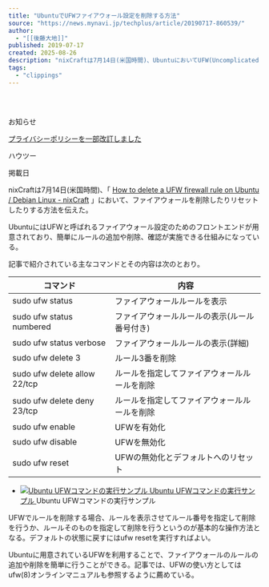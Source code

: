 ```yaml
---
title: "UbuntuでUFWファイアウォール設定を削除する方法"
source: "https://news.mynavi.jp/techplus/article/20190717-860539/"
author:
  - "[[後藤大地]]"
published: 2019-07-17
created: 2025-08-26
description: "nixCraftは7月14日(米国時間)、UbuntuにおいてUFW(Uncomplicated FireWall)でファイアウォールを削除したりリセットしたりする方法を伝えた。UFWはファイアウォール設定のためのフロントエンドで、簡単にルールの追加や削除、確認が実施できる仕組みになっている。"
tags:
  - "clippings"
---
```

<svg class="ht" version="1.1" viewBox="0 0 334.094 20.688" x="0px" xml:space="preserve" xmlns="http://www.w3.org/2000/svg" xmlns:xlink="http://www.w3.org/1999/xlink" y="0px"><symbol id="logo-news" viewBox="0 0 229.25 28"><title>マイナビニュース</title> <g data-name="グループ 3"><g data-name="グループ 2"><path d="M146.913 7.072c-.229-.681-.581-1.769-.713-2.175l-.04-.121a.788.788 0 00-.795-.557h-2.444a.476.476 0 00-.437.189.489.489 0 00-.059.451c.059.188.555 1.668.826 2.42a.847.847 0 00.9.549h2.181c.347 0 .483-.106.554-.2a.575.575 0 00.03-.55" data-name="パス 1"></path><path d="M141.349 4.758a.777.777 0 00-.787-.532h-2.445a.477.477 0 00-.435.183.5.5 0 00-.061.457c.063.2.557 1.676.825 2.419a.842.842 0 00.9.548h2.2a.628.628 0 00.545-.2.564.564 0 00.039-.552c-.27-.8-.729-2.176-.775-2.321" data-name="パス 2"></path><path d="M47.702 24.117a2.961 2.961 0 11-2.967-2.953 2.961 2.961 0 012.967 2.953" data-name="パス 3" fill="#009de8"></path><path d="M49.471 3.099a2.19 2.19 0 00-1.292-2.96 2.539 2.539 0 00-3.057 1.354c-1.02 1.813-6.305 11.814-7.191 13.472s-2 4.029-2.93 3.668c-.852-.332-1.857-3.966-2.286-5-.759-1.844-2.3-4.035-4.884-3.478-1.971.424-3.091 1.972-4.875 5.389a32.58 32.58 0 01-2.484 4.329c-1.83 2.5-2.863-1.6-3.467-3.723-.812-2.845-2.293-6.87-5.523-6.865-1.805 0-3.729 1.058-6.123 4.93-1.4 2.258-4.666 8.581-5.148 9.707a2.214 2.214 0 001.129 3.012 2.447 2.447 0 003.084-1.117c2.3-3.563 2.927-4.955 4.1-6.594 1.258-1.741 2.967-3.3 4.275.884.823 2.636 2.262 6.96 6.136 6.986 2.331.016 4.745-1.995 5.874-3.912 1.276-2.167 1.6-3.325 2.57-4.371.5-.533 1.236-.726 1.935.823.675 1.5 2.071 6.228 4.557 7.259 3.51 1.456 6.813-5.635 7.953-7.9.92-1.822 7.239-14.935 7.644-15.893" data-name="パス 4" fill="#009de8"></path><path d="M78.007 5.114a1.052 1.052 0 00-.77-.263h.016l-21.345.028a.731.731 0 00-.557.251.783.783 0 00-.184.51v2.7a.739.739 0 00.741.721h.121l15.557-.021h.632c.453 0 .579.082.685.221.235.309-.009.8-.041.916a13.066 13.066 0 01-6.513 8.3l-.182.1-.122-.167c-.794-1.088-1.391-1.839-2.081-2.71l-.1-.129a1.33 1.33 0 00-.959-.583l-3.6.005a.5.5 0 00-.5.313.61.61 0 00.055.562 81.109 81.109 0 017.1 10.742.891.891 0 00.806.479h3.907a.479.479 0 00.437-.283.536.536 0 000-.527 31.683 31.683 0 00-2.207-3.651l-.131-.194.192-.134c4.567-3.206 8.838-7.292 9.242-16.535a.857.857 0 00-.2-.649" data-name="パス 5"></path><path d="M99.953 4.805a.726.726 0 00-.578-.249c-.41.005-2.355.015-3.541.019a1.014 1.014 0 00-.846.559c-2.026 4.633-7.9 8.13-15.982 9.478-.522.1-.773.41-.783.76l.005 2.79a.689.689 0 00.235.536.829.829 0 00.653.2 31.367 31.367 0 009.29-2.34l.338-.155.013 9.9a.742.742 0 00.767.741h3.049a.733.733 0 00.7-.69l-.018-12.079.1-.071a17.636 17.636 0 006.718-8.809.7.7 0 00-.129-.589" data-name="パス 6"></path><path d="M116.285 14.458l.012-.224 6.821-.019a.744.744 0 00.524-.223.788.788 0 00.212-.5v-2.685a.732.732 0 00-.744-.748h-6.775V5.273a.742.742 0 00-.775-.744h-3.012a.72.72 0 00-.538.233.744.744 0 00-.2.5l.006 4.8-10.233.011a.752.752 0 00-.562.227.766.766 0 00-.208.539v2.7a.734.734 0 00.759.716h.1l10.108-.019-.016.253c-.359 5.846-3.166 7.514-8.442 8.593-.46.11-.721.334-.721.735v2.778a.623.623 0 00.234.5.787.787 0 00.556.177c8.837-1.221 12.44-4.917 12.892-12.819" data-name="パス 7"></path><path d="M146.557 10.235a.73.73 0 00-.482-.2h-.126l-14.8.021-.009-4.788a.749.749 0 00-.211-.537.779.779 0 00-.572-.226H127.505a.738.738 0 00-.734.744l.023 16.046c0 3.994 1.578 5.673 5.968 5.673h.351l13.343-.024a.741.741 0 00.688-.72l-.005-2.729a.741.741 0 00-.736-.746l-12.187.012h-.017a3.965 3.965 0 01-2.4-.458c-.594-.5-.651-1.21-.64-2.327l-.008-5.768 14.884-.022a.738.738 0 00.747-.75V10.76a.707.707 0 00-.226-.531" data-name="パス 8"></path></g><g data-name="グループ 4" fill="#004d9e"><path d="M170.432 23.93a1.219 1.219 0 011.372 1.35 1.2 1.2 0 01-1.372 1.371h-15.617a1.361 1.361 0 110-2.721zm-1.539-12.025a1.36 1.36 0 110 2.721h-12.6a1.229 1.229 0 01-1.393-1.35 1.214 1.214 0 011.393-1.371z" data-name="パス 9"></path><path d="M188.802 24.801a1.128 1.128 0 011.268 1.246 1.109 1.109 0 01-1.268 1.246H176.12a1.246 1.246 0 110-2.492h7.486c.333-2.1.707-6.293.707-6.957 0-.478-.187-.582-.645-.582h-5.948a1.257 1.257 0 110-2.513h7.361a1.8 1.8 0 012 2.036c0 .436-.167 3.095-.832 8.016z" data-name="パス 10"></path><path d="M193.161 20.689c-.457 0-1.538 0-1.538-1.412 0-1.35.935-1.433 1.538-1.433h15.471a1.3 1.3 0 011.539 1.412c0 1.392-.977 1.433-1.539 1.433z" data-name="パス 11"></path><path d="M213.509 13.608a1.32 1.32 0 110-2.638h10.334c.956 0 2.267.166 2.267 1.786 0 1.454-1.58 4.777-3.39 7.248a57.412 57.412 0 015.2 4.362c1.144 1.059 1.331 1.412 1.331 1.952a1.62 1.62 0 01-1.6 1.557c-.665 0-.935-.312-1.663-1.142a47.588 47.588 0 00-4.886-4.715c-2.932 3.3-7.07 5.982-8.3 5.982a1.491 1.491 0 01-1.331-1.537c0-.644.208-.748 1.684-1.516 6.446-3.364 9.627-10.114 9.627-11.007 0-.311-.228-.332-.582-.332z" data-name="パス 12"></path></g></g></symbol><symbol id="logo-mynavi" viewBox="0 0 107.739 20"><title>マイナビ</title><g data-name="グループ 2"><path d="M107.569 5.184c-.168-.5-.426-1.3-.522-1.594l-.029-.089a.577.577 0 00-.582-.409h-1.79a.348.348 0 00-.32.138.359.359 0 00-.043.33c.043.138.407 1.223.6 1.774a.62.62 0 00.657.4h1.6c.254 0 .354-.077.405-.15a.422.422 0 00.022-.4" data-name="パス 1"></path><path d="M103.495 3.488a.569.569 0 00-.576-.39h-1.79a.349.349 0 00-.318.134.365.365 0 00-.045.335c.046.145.408 1.229.6 1.773a.617.617 0 00.657.4h1.608a.459.459 0 00.4-.148.413.413 0 00.028-.4c-.2-.589-.533-1.6-.568-1.7" data-name="パス 2"></path><path d="M34.927 17.677a2.168 2.168 0 11-2.172-2.165 2.169 2.169 0 012.172 2.165" data-name="パス 3" fill="#009de8"></path><path d="M36.223 2.272a1.606 1.606 0 00-.946-2.17 1.859 1.859 0 00-2.238.993c-.747 1.329-4.617 8.661-5.265 9.876s-1.466 2.953-2.146 2.689c-.624-.243-1.36-2.908-1.674-3.669-.556-1.352-1.687-2.958-3.576-2.55-1.443.311-2.263 1.446-3.569 3.951a23.889 23.889 0 01-1.819 3.173c-1.34 1.829-2.1-1.176-2.538-2.73-.595-2.086-1.679-5.036-4.044-5.033-1.322 0-2.73.776-4.483 3.614C2.902 12.071.509 16.707.156 17.532a1.624 1.624 0 00.827 2.208 1.791 1.791 0 002.258-.819c1.681-2.612 2.143-3.632 3-4.834.921-1.276 2.173-2.422 3.13.648.6 1.932 1.656 5.1 4.493 5.121 1.707.012 3.474-1.462 4.3-2.868a19.9 19.9 0 011.882-3.2c.364-.391.9-.532 1.417.6.494 1.1 1.516 4.565 3.337 5.321 2.57 1.067 4.988-4.131 5.823-5.789.674-1.336 5.3-10.949 5.6-11.651" data-name="パス 4" fill="#009de8"></path><path d="M57.116 3.749a.769.769 0 00-.564-.193h.012l-15.628.02a.535.535 0 00-.408.184.574.574 0 00-.134.374v1.979a.542.542 0 00.542.528h.088l11.391-.015h.463c.331 0 .424.06.5.162.172.226-.006.585-.03.671a9.577 9.577 0 01-4.769 6.086l-.134.071-.089-.122c-.581-.8-1.018-1.348-1.524-1.986l-.072-.095a.974.974 0 00-.7-.427h-2.638a.367.367 0 00-.365.229.447.447 0 00.041.412 59.474 59.474 0 015.2 7.875.652.652 0 00.59.351h2.861a.351.351 0 00.32-.207.394.394 0 000-.387 23.234 23.234 0 00-1.616-2.676l-.1-.142.141-.1c3.344-2.351 6.471-5.346 6.767-12.122a.629.629 0 00-.145-.476" data-name="パス 5"></path><path d="M73.184 3.519a.531.531 0 00-.423-.183c-.3 0-1.725.011-2.593.014a.743.743 0 00-.619.41c-1.483 3.4-5.787 5.96-11.7 6.948-.382.075-.566.3-.573.557v2.046a.506.506 0 00.172.393.607.607 0 00.478.147 22.945 22.945 0 006.8-1.716l.247-.114.009 7.26a.543.543 0 00.561.544h2.233a.537.537 0 00.515-.506l-.013-8.855.076-.052a12.927 12.927 0 004.919-6.458.511.511 0 00-.094-.432" data-name="パス 6"></path><path d="M85.143 10.599l.009-.164 4.994-.014a.545.545 0 00.383-.164.578.578 0 00.155-.367V7.921a.536.536 0 00-.545-.548h-4.955V3.864a.543.543 0 00-.568-.546h-2.215a.527.527 0 00-.394.171.546.546 0 00-.145.369v3.517l-7.493.008a.55.55 0 00-.411.167.562.562 0 00-.153.395v1.978a.538.538 0 00.556.525h.072l7.4-.014-.012.186c-.263 4.285-2.318 5.508-6.181 6.3-.337.08-.528.245-.528.539v2.036a.457.457 0 00.172.367.575.575 0 00.407.13c6.47-.9 9.109-3.6 9.439-9.4" data-name="パス 7"></path><path d="M107.307 7.503a.534.534 0 00-.353-.146h-.092l-10.837.016-.006-3.51a.549.549 0 00-.154-.394.57.57 0 00-.419-.165h-2.088a.54.54 0 00-.537.545l.017 11.763c0 2.928 1.155 4.159 4.369 4.159h.257l9.77-.018a.543.543 0 00.5-.528v-2a.543.543 0 00-.539-.547l-8.924.009h-.012a2.9 2.9 0 01-1.754-.336c-.435-.363-.477-.887-.469-1.706l-.004-4.222 10.9-.016a.54.54 0 00.547-.55V7.896a.519.519 0 00-.165-.389" data-name="パス 8"></path></g></symbol><symbol id="user" viewBox="0 0 20 20"><path d="M18.9 12.199a16.16 16.16 0 00-4.888-2.018l-.054-.013.041-.039a5.892 5.892 0 001.849-4.27A5.86 5.86 0 0010 0a5.86 5.86 0 00-5.847 5.859 5.893 5.893 0 001.85 4.271l.04.038-.054.013a16.183 16.183 0 00-4.89 2.019 2.4 2.4 0 00-1.1 2.022v4.774a1 1 0 001 1h17.995a1 1 0 001-1v-4.774a2.4 2.4 0 00-1.094-2.023zM10 2.008a3.852 3.852 0 013.843 3.851A3.852 3.852 0 0110 9.711a3.852 3.852 0 01-3.842-3.852A3.851 3.851 0 0110 2.008zm8 15.984H2.009v-3.77a.383.383 0 01.157-.32 14.746 14.746 0 017.839-2.183 14.739 14.739 0 017.837 2.183.384.384 0 01.158.32z" data-name="パス 396" fill="#1a1311"></path></symbol><symbol id="large-arrow" viewBox="0 0 15.071 13.071"><g data-name="グループ 3160" fill="#999"><g data-name="グループ 3159"><path d="M8 .707L8.707 0l6.364 6.364-.707.707z" data-name="長方形 648"></path><path d="M14.364 6l.707.707-6.364 6.364L8 12.364z" data-name="長方形 994"></path></g><path d="M0 7V6h14v1z" data-name="長方形 649"></path></g></symbol><symbol id="facebook" viewBox="0 0 7.33 14"><path d="M5.846 2.333H7.33V0H5.106a3.015 3.015 0 00-2.29 1.124A3.182 3.182 0 002.2 3.373v1.75H0V7.6h2.2V14h2.536V7.6h2.179l.3-2.477H4.729v-1.75a1.017 1.017 0 011.117-1.04z" data-name="パス 123" fill="#fff"></path></symbol><symbol id="twitter" class="sns_iconSvg" viewBox="0 0 24 24"><path d="M18.244 2.25h3.308l-7.227 8.26 8.502 11.24H16.17l-5.214-6.817L4.99 21.75H1.68l7.73-8.835L1.254 2.25H8.08l4.713 6.231zm-1.161 17.52h1.833L7.084 4.126H5.117z" data-name="パス 105" fill="#fff"></path></symbol><symbol id="twitter-blue" viewBox="0 0 18 14"><path d="M5.661 14A10.2 10.2 0 0016.169 3.943c0-.153 0-.305-.011-.456A7.323 7.323 0 0018 1.657a7.661 7.661 0 01-2.12.556A3.588 3.588 0 0017.504.258a7.642 7.642 0 01-2.345.859A3.766 3.766 0 0012.459 0a3.616 3.616 0 00-3.692 3.533 3.462 3.462 0 00.095.807A10.657 10.657 0 011.249.647a3.412 3.412 0 00-.5 1.775 3.494 3.494 0 001.644 2.942A3.789 3.789 0 01.72 4.921v.045a3.578 3.578 0 002.962 3.465 3.864 3.864 0 01-.972.125 3.812 3.812 0 01-.695-.065 3.681 3.681 0 003.449 2.456A7.619 7.619 0 01.877 12.46a7.82 7.82 0 01-.88-.049A10.789 10.789 0 005.658 14" data-name="パス 105" fill="#00a1fd"></path></symbol><symbol id="youtube" viewBox="0 0 19.995 14"><path d="M19.583 2.191A2.505 2.505 0 0017.821.429C16.256 0 10 0 10 0S3.741 0 2.177.412A2.556 2.556 0 00.415 2.191a28.294 28.294 0 000 9.619 2.506 2.506 0 001.762 1.762C3.758 14 10 14 10 14s6.259 0 7.823-.412a2.505 2.505 0 001.762-1.762A26.4 26.4 0 0020 7.016a25.054 25.054 0 00-.417-4.825zM8 9.998v-6l5.2 3z" data-name="パス 416" fill="#fff"></path></symbol><symbol id="youtube-red" viewBox="0 0 19 14"><path d="M18.609 2.191A2.446 2.446 0 0016.935.429C15.448.001 9.501.001 9.501.001s-5.947 0-7.434.412A2.5 2.5 0 00.392 2.192a29.754 29.754 0 000 9.619 2.447 2.447 0 001.675 1.762c1.5.428 7.434.428 7.434.428s5.947 0 7.434-.412a2.446 2.446 0 001.675-1.762A27.751 27.751 0 0019 7.016a26.338 26.338 0 00-.391-4.825zm-11 7.807v-6l4.946 3z" data-name="パス 416" fill="#e60000"></path></symbol><symbol id="lens" viewBox="0 0 14 14"><path d="M13.997 13.228a.711.711 0 00-.219-.536l-3.255-3.254.175-.253a5.731 5.731 0 001.032-3.323 5.8 5.8 0 00-.461-2.278 5.92 5.92 0 00-1.25-1.875A5.906 5.906 0 008.143.459a5.874 5.874 0 00-4.557 0 5.883 5.883 0 00-1.876 1.25A5.906 5.906 0 00.459 3.584a5.8 5.8 0 00-.462 2.278 5.8 5.8 0 00.462 2.277 5.882 5.882 0 001.251 1.875 5.893 5.893 0 001.876 1.25 5.794 5.794 0 002.279.462 5.732 5.732 0 003.324-1.033l.252-.175 3.255 3.245a.728.728 0 001.073 0 .72.72 0 00.228-.535zm-5.07-4.3A4.2 4.2 0 015.863 10.2 4.194 4.194 0 012.8 8.928a4.191 4.191 0 01-1.272-3.062A4.189 4.189 0 012.8 2.804a4.192 4.192 0 013.063-1.272 4.2 4.2 0 013.064 1.272A4.19 4.19 0 0110.2 5.867a4.193 4.193 0 01-1.27 3.054z" data-name="パス 407" fill="#fff"></path></symbol><symbol id="side_column_arrow" viewBox="0 0 16.486 14.485"><g data-name="グループ 3310" fill="#999"><g data-name="グループ 3309"><path d="M8 1.414L9.414 0l7.071 7.07-1.414 1.415z" data-name="長方形 648"></path><path d="M15.072 6l1.414 1.414-7.07 7.071L8 13.071z" data-name="長方形 1024"></path></g><path d="M0 6h15v2H0z" data-name="長方形 1025"></path></g></symbol><symbol id="slider_more_arrow" viewBox="0 0 50 50"><g data-name="グループ 4124"><g data-name="グループ 3310" fill="#999"><g data-name="グループ 3309"><path d="M24 19.414L25.414 18l7.071 7.07-1.414 1.415z" data-name="長方形 648"></path><path d="M31.072 24l1.414 1.414-7.07 7.071L24 31.071z" data-name="長方形 1024"></path></g><path d="M16 24h15v2H16z" data-name="長方形 1025"></path></g><g data-name="楕円形 1" fill="none" stroke="#999" stroke-width="2"><circle cx="25" cy="25" r="25" stroke="none"></circle><circle cx="25" cy="25" r="24"></circle></g></g></symbol><symbol id="mail" viewBox="0 0 14.656 11.504"><path d="M14.619 1.638a2.027 2.027 0 00-.42-.889 1.748 1.748 0 00-.138-.153 2.029 2.029 0 00-1.437-.6H2.033a2.031 2.031 0 00-1.437.6 1.786 1.786 0 00-.138.153 2 2 0 00-.418.889 1.966 1.966 0 00-.04.4v7.438a2.021 2.021 0 00.168.807 1.993 1.993 0 00.427.63c.046.045.091.087.14.129a2.031 2.031 0 001.3.467h10.59a2.018 2.018 0 001.3-.469 1.758 1.758 0 00.14-.127 2.035 2.035 0 00.429-.63 2.012 2.012 0 00.166-.805v-7.44a2.089 2.089 0 00-.041-.4zM1.331 1.331a.982.982 0 01.7-.291h10.59a.977.977 0 01.791.4L7.863 6.273a.815.815 0 01-1.07 0L1.244 1.438a.75.75 0 01.087-.107zm-.291 8.14V2.51l4.017 3.5-4.015 3.5a.3.3 0 01-.002-.039zm11.583.993H2.033a.979.979 0 01-.492-.13l4.236-3.696.4.344a1.76 1.76 0 002.313 0l.4-.344 4.225 3.7a.981.981 0 01-.492.126zm.993-.993a.31.31 0 010 .043L9.6 6.016l4.017-3.5z" data-name="パス 709"></path></symbol><symbol id="index" viewBox="0 0 13 11.61"><g data-name="グループ 4468"><path d="M9.348 1.61h-8.7a.741.741 0 01-.653-.8.741.741 0 01.653-.8h8.7a.74.74 0 01.652.8.741.741 0 01-.652.8z" data-name="パス 700"></path><path d="M12.348 1.61h-.7a.741.741 0 01-.653-.8.741.741 0 01.653-.8h.7a.74.74 0 01.652.8.741.741 0 01-.652.8z" data-name="パス 703"></path><path d="M12.348 6.61h-.7a.741.741 0 01-.653-.8.741.741 0 01.653-.8h.7a.74.74 0 01.652.8.741.741 0 01-.652.8z" data-name="パス 704"></path><path d="M12.348 11.61h-.7a.741.741 0 01-.653-.8.741.741 0 01.653-.8h.7a.74.74 0 01.652.8.741.741 0 01-.652.8z" data-name="パス 705"></path><path d="M9.348 6.61h-8.7a.741.741 0 01-.653-.8.741.741 0 01.653-.8h8.7a.741.741 0 01.652.8.741.741 0 01-.652.8z" data-name="パス 701"></path><path d="M9.348 11.61h-8.7a.741.741 0 01-.653-.8.741.741 0 01.653-.8h8.7a.741.741 0 01.652.8.741.741 0 01-.652.8z" data-name="パス 706"></path></g></symbol><symbol id="file" viewBox="0 0 11.207 14.36"><g data-name="グループ 4465"><path d="M9.769 1.4389999999999998v11.484H1.438V3.751a1.007 1.007 0 01.074-.244l1.816-2.03a.4.4 0 01.075-.038h6.365m.815-1.438H3.341a1.642 1.642 0 00-1.063.493L.439 2.548a2.066 2.066 0 00-.44 1.188v9.929a.665.665 0 00.623.7h9.961a.665.665 0 00.623-.7V.697a.665.665 0 00-.623-.7z" data-name="パス 692"></path><path d="M7.805 5.56h-4.4a.719.719 0 01-.719-.719.719.719 0 01.719-.719h4.4a.719.719 0 01.719.719.719.719 0 01-.719.719z" data-name="パス 693"></path><path d="M7.805 8.436h-4.4a.719.719 0 01-.719-.719.719.719 0 01.719-.719h4.4a.719.719 0 01.719.719.719.719 0 01-.719.719z" data-name="パス 694"></path><path d="M7.805 11.268h-4.4a.719.719 0 01-.719-.719.719.719 0 01.719-.719h4.4a.719.719 0 01.719.719.719.719 0 01-.719.719z" data-name="パス 695"></path></g></symbol><symbol id="tag" viewBox="0 0 13.215 13.215"><g data-name="グループ 4467" transform="translate(-1307.094 -580.557)"><path d="M1314.706 581.878l4.281 4.28-6.062 6.062-4.51.231.229-4.51 6.062-6.063m0-1.321a1.315 1.315 0 00-.934.387l-6.064 6.063a1.316 1.316 0 00-.385.866l-.23 4.511a1.32 1.32 0 00.385 1 1.322 1.322 0 00.933.386h.068l4.51-.229a1.32 1.32 0 00.867-.385l6.063-6.063a1.32 1.32 0 000-1.867l-4.281-4.281a1.315 1.315 0 00-.933-.387z" data-name="パス 696"></path><circle cx="1.355" cy="1.355" data-name="楕円形 24" r="1.355" transform="translate(1309.907 588.247)"></circle></g></symbol><symbol id="window" viewBox="0 0 12.9 14.333"><path d="M2.867 11.466v2.15a.717.717 0 00.717.717h8.6a.717.717 0 00.717-.717V3.583a.717.717 0 00-.717-.717h-2.15V.717A.719.719 0 009.311 0H.722A.717.717 0 000 .717V10.75a.719.719 0 00.722.717zm-1.432-1.433v-8.6H8.6v8.6zM4.3 11.466h5.733V4.3h1.433v8.6H4.3z" data-name="パス 2161"></path></symbol><symbol id="triangle" viewBox="0 0 8.705 12.002"><path d="M1.315 1.214l6.176 4.737-6.276 4.837.057-4.786.044-4.787m0-1.214a1.21 1.21 0 00-.532.123 1.214 1.214 0 00-.682 1.08L.058 5.99l-.057 4.783a1.214 1.214 0 00.672 1.1 1.2 1.2 0 00.542.128 1.215 1.215 0 00.741-.253l6.276-4.837a1.215 1.215 0 00.474-.964 1.214 1.214 0 00-.475-.962L2.055.249a1.212 1.212 0 00-.739-.251z" data-name="パス 698"></path></symbol><symbol id="book" viewBox="0 0 13.301 13.374"><g data-name="グループ 4466"><path d="M12.566.863A7.275 7.275 0 009.637 0 6.413 6.413 0 006.65.772 6.414 6.414 0 003.663 0 7.276 7.276 0 00.734.863 1.527 1.527 0 000 2.155v10.367a.944.944 0 00.276.689.574.574 0 00.391.162.538.538 0 00.207-.042 6.636 6.636 0 012.791-.805 6.138 6.138 0 012.31.481 7.136 7.136 0 01.676.316 7.143 7.143 0 01.677-.316 6.131 6.131 0 012.31-.481 6.636 6.636 0 012.791.805.537.537 0 00.207.042.575.575 0 00.391-.162.947.947 0 00.275-.689V2.155a1.527 1.527 0 00-.736-1.292zm-6.6 10.681a7.375 7.375 0 00-2.3-.38 6.844 6.844 0 00-2.3.455V2.156a.147.147 0 010-.037.43.43 0 01.1-.1 5.737 5.737 0 012.2-.654 5.065 5.065 0 012.3.588zm5.973.074a6.844 6.844 0 00-2.3-.455 7.367 7.367 0 00-2.3.38V1.951a5.061 5.061 0 012.3-.588 5.711 5.711 0 012.2.655.393.393 0 01.1.1.144.144 0 010 .038z" data-name="パス 697"></path></g></symbol><symbol id="hatena" viewBox="0 0 14.4 12"><g fill="#fff"><path d="M8.687 6.428a2.848 2.848 0 00-2-.9 3.258 3.258 0 001.658-.913 2.387 2.387 0 00.519-1.622 2.9 2.9 0 00-.346-1.429A2.578 2.578 0 007.505.581 4.308 4.308 0 006.122.129 20.913 20.913 0 003.287 0h-3.29v12h3.39a21.973 21.973 0 002.945-.139 4.781 4.781 0 001.511-.471A2.768 2.768 0 009 10.259a3.431 3.431 0 00.4-1.694 3.08 3.08 0 00-.713-2.137zm-5.645-3.77h.7a3.324 3.324 0 011.638.274 1.053 1.053 0 01.419.95.984.984 0 01-.449.918 3.6 3.6 0 01-1.658.265h-.65zm2.786 6.881a3.346 3.346 0 01-1.643.292H3.042V7.209h1.192a3.13 3.13 0 011.634.3 1.18 1.18 0 01.442 1.057 1.047 1.047 0 01-.486.976z" data-name="パス 613"></path><path d="M12.88 8.96a1.52 1.52 0 101.52 1.52 1.519 1.519 0 00-1.52-1.52z" data-name="パス 614"></path><path d="M11.56.001h2.64v8h-2.64z" data-name="長方形 811"></path></g></symbol><symbol id="chain" class="sns_iconSvg" viewBox="0 0 10.991 11" fill="#fff"><g data-name="グループ 4677"><path d="M4.866 8.538l-.564.569a1.675 1.675 0 01-.561.379 1.718 1.718 0 01-.967.1 1.7 1.7 0 01-.881-.462 1.735 1.735 0 01-.378-.56 1.707 1.707 0 01-.1-.97 1.679 1.679 0 01.464-.88l1.616-1.637a1.688 1.688 0 01.563-.378 1.714 1.714 0 01.968-.1 1.7 1.7 0 01.881.464 1.688 1.688 0 01.288.376.708.708 0 00.35-.047.708.708 0 00.24-.16l.564-.564a3.054 3.054 0 00-.468-.592 3.073 3.073 0 00-1.026-.672 3.1 3.1 0 00-1.147-.22 3.133 3.133 0 00-.607.059 3.065 3.065 0 00-1.589.859L.893 5.738A3.062 3.062 0 00.22 6.764a3.1 3.1 0 00-.16 1.753 3.067 3.067 0 00.859 1.591 3.055 3.055 0 001.026.672 3.1 3.1 0 001.754.161 3.069 3.069 0 001.591-.858l1.293-1.308a4.049 4.049 0 01-1.717-.237z" data-name="パス 690"></path><path d="M10.934 2.501a3.069 3.069 0 00-.848-1.6A3.088 3.088 0 009.063.223 3.093 3.093 0 007.31.053a3.074 3.074 0 00-1.6.848L4.402 2.21a4.038 4.038 0 011.718.242l.572-.57a1.685 1.685 0 01.563-.375 1.714 1.714 0 01.969-.094 1.7 1.7 0 01.879.469 1.7 1.7 0 01.374.563 1.713 1.713 0 01.094.969 1.7 1.7 0 01-.468.879L7.475 5.92a1.694 1.694 0 01-.562.375 1.706 1.706 0 01-.969.093 1.671 1.671 0 01-.88-.469 1.677 1.677 0 01-.28-.369.711.711 0 00-.355.048.731.731 0 00-.24.162l-.558.564a3.1 3.1 0 00.452.575 3.091 3.091 0 001.023.68 3.1 3.1 0 001.753.169 3.071 3.071 0 001.6-.849l1.627-1.627a3.063 3.063 0 00.678-1.022 3.088 3.088 0 00.17-1.752z" data-name="パス 691"></path></g></symbol><symbol id="line" class="sns_iconSvg" viewBox="0 0 15.989 15.23" fill="#fff"><path d="M15.988 6.239a5.631 5.631 0 01-1.168 3.576 11.606 11.606 0 01-1.705 1.8 29.684 29.684 0 01-4.3 3.067c-.312.185-.646.332-.973.489a.637.637 0 01-.247.06c-.212.009-.32-.095-.3-.343.023-.231.067-.459.105-.689a2.6 2.6 0 00.04-.779.489.489 0 00-.284-.378 1.992 1.992 0 00-.672-.194 9.014 9.014 0 01-2.051-.554 7.864 7.864 0 01-2.2-1.3A6.1 6.1 0 01.118 7.613a5.072 5.072 0 01-.11-1.46 5.629 5.629 0 011.267-3.176 7.561 7.561 0 012.946-2.2 9.608 9.608 0 018.175.307 6.987 6.987 0 012.849 2.685 5.24 5.24 0 01.743 2.47zm-8.018.026l1.578 2.149a.436.436 0 00.808-.269V5.057a.658.658 0 000-.075.433.433 0 00-.282-.375.406.406 0 00-.448.089.489.489 0 00-.143.379v1.852c-.033-.041-.051-.061-.067-.083L8.394 5.45l-.488-.668a.431.431 0 00-.445-.2.4.4 0 00-.33.288.805.805 0 00-.03.232v3a.757.757 0 00.029.222.436.436 0 00.467.3.46.46 0 00.374-.436v-1.13zm3.786-.825h1.165a.421.421 0 00.413-.429.415.415 0 00-.413-.43h-1.613a.409.409 0 00-.409.409v3.216a.419.419 0 00.412.419h1.613a.426.426 0 00.409-.414.409.409 0 00-.393-.445c-.355-.006-.71 0-1.065 0h-.121v-.734H12.9a.426.426 0 00.434-.41.412.412 0 00-.413-.45c-.348-.006-.7 0-1.043 0h-.122zM3.709 7.761V7.62 5.027a.435.435 0 00-.458-.447.428.428 0 00-.406.462V8.237a.428.428 0 00.405.387h1.635a.433.433 0 00.4-.524.414.414 0 00-.434-.337c-.376-.004-.752-.002-1.141-.002zm2.815-1.156V5.046a.454.454 0 00-.294-.443.44.44 0 00-.581.452q-.006 1.548 0 3.1a.576.576 0 00.056.237.434.434 0 00.466.231.461.461 0 00.352-.444c.007-.527.001-1.047.001-1.574z" data-name="パス 645" fill-rule="evenodd"></path></symbol><symbol id="line_tech" viewBox="0 0 448 512" class="sns_iconSvg" fill="#fff"><path d="M272.1 204.2v71.1c0 1.8-1.4 3.2-3.2 3.2h-11.4c-1.1 0-2.1-.6-2.6-1.3l-32.6-44v42.2c0 1.8-1.4 3.2-3.2 3.2h-11.4c-1.8 0-3.2-1.4-3.2-3.2v-71.1c0-1.8 1.4-3.2 3.2-3.2H219c1 0 2.1.5 2.6 1.4l32.6 44v-42.2c0-1.8 1.4-3.2 3.2-3.2h11.4c1.8-.1 3.3 1.4 3.3 3.1zm-82-3.2h-11.4c-1.8 0-3.2 1.4-3.2 3.2v71.1c0 1.8 1.4 3.2 3.2 3.2h11.4c1.8 0 3.2-1.4 3.2-3.2v-71.1c0-1.7-1.4-3.2-3.2-3.2zm-27.5 59.6h-31.1v-56.4c0-1.8-1.4-3.2-3.2-3.2h-11.4c-1.8 0-3.2 1.4-3.2 3.2v71.1c0 .9.3 1.6.9 2.2.6.5 1.3.9 2.2.9h45.7c1.8 0 3.2-1.4 3.2-3.2v-11.4c0-1.7-1.4-3.2-3.1-3.2zM332.1 201h-45.7c-1.7 0-3.2 1.4-3.2 3.2v71.1c0 1.7 1.4 3.2 3.2 3.2h45.7c1.8 0 3.2-1.4 3.2-3.2v-11.4c0-1.8-1.4-3.2-3.2-3.2H301v-12h31.1c1.8 0 3.2-1.4 3.2-3.2V234c0-1.8-1.4-3.2-3.2-3.2H301v-12h31.1c1.8 0 3.2-1.4 3.2-3.2v-11.4c-.1-1.7-1.5-3.2-3.2-3.2zM448 113.7V399c-.1 44.8-36.8 81.1-81.7 81H81c-44.8-.1-81.1-36.9-81-81.7V113c.1-44.8 36.9-81.1 81.7-81H367c44.8.1 81.1 36.8 81 81.7zm-61.6 122.6c0-73-73.2-132.4-163.1-132.4-89.9 0-163.1 59.4-163.1 132.4 0 65.4 58 120.2 136.4 130.6 19.1 4.1 16.9 11.1 12.6 36.8-.7 4.1-3.3 16.1 14.1 8.8 17.4-7.3 93.9-55.3 128.2-94.7 23.6-26 34.9-52.3 34.9-81.5z" data-name="パス 645" fill-rule="evenodd"></path></symbol><symbol id="lens-black" viewBox="0 0 14 14"><path d="M13.997 13.228a.711.711 0 00-.219-.536l-3.255-3.254.175-.253a5.731 5.731 0 001.032-3.323 5.8 5.8 0 00-.461-2.278 5.92 5.92 0 00-1.25-1.875A5.906 5.906 0 008.143.459a5.874 5.874 0 00-4.557 0 5.883 5.883 0 00-1.876 1.25A5.906 5.906 0 00.459 3.584a5.8 5.8 0 00-.462 2.278 5.8 5.8 0 00.462 2.277 5.882 5.882 0 001.251 1.875 5.893 5.893 0 001.876 1.25 5.794 5.794 0 002.279.462 5.732 5.732 0 003.324-1.033l.252-.175 3.255 3.245a.728.728 0 001.073 0 .72.72 0 00.228-.535zm-5.07-4.3A4.2 4.2 0 015.863 10.2 4.194 4.194 0 012.8 8.928a4.191 4.191 0 01-1.272-3.062A4.189 4.189 0 012.8 2.804a4.192 4.192 0 013.063-1.272 4.2 4.2 0 013.064 1.272A4.19 4.19 0 0110.2 5.867a4.193 4.193 0 01-1.27 3.054z" data-name="パス 407" fill="#111111"></path></symbol></svg>

お知らせ

[プライバシーポリシーを一部改訂しました](https://news.mynavi.jp/itsearch/info)

ハウツー

掲載日

nixCraftは7月14日(米国時間)、「 [How to delete a UFW firewall rule on Ubuntu / Debian Linux - nixCraft](https://www.cyberciti.biz/faq/how-to-delete-a-ufw-firewall-rule-on-ubuntu-debian-linux/) 」において、ファイアウォールを削除したりリセットしたりする方法を伝えた。

UbuntuにはUFWと呼ばれるファイアウォール設定のためのフロントエンドが用意されており、簡単にルールの追加や削除、確認が実施できる仕組みになっている。

記事で紹介されている主なコマンドとその内容は次のとおり。

| コマンド | 内容 |
| --- | --- |
| sudo ufw status | ファイアウォールルールを表示 |
| sudo ufw status numbered | ファイアウォールルールの表示(ルール番号付き) |
| sudo ufw status verbose | ファイアウォールルールの表示(詳細) |
| sudo ufw delete 3 | ルール3番を削除 |
| sudo ufw delete allow 22/tcp | ルールを指定してファイアウォールルールを削除 |
| sudo ufw delete deny 23/tcp | ルールを指定してファイアウォールルールを削除 |
| sudo ufw enable | UFWを有効化 |
| sudo ufw disable | UFWを無効化 |
| sudo ufw reset | UFWの無効化とデフォルトへのリセット |

- [![Ubuntu UFWコマンドの実行サンプル](https://news.mynavi.jp/techplus/article/20190717-860539/images/001.jpg)
	Ubuntu UFWコマンドの実行サンプル
	](https://news.mynavi.jp/techplus/photo/article/20190717-860539/images/001l.jpg)
	Ubuntu UFWコマンドの実行サンプル

UFWでルールを削除する場合、ルールを表示させてルール番号を指定して削除を行うか、ルールそのものを指定して削除を行うというのが基本的な操作方法となる。デフォルトの状態に戻すにはufw resetを実行すればよい。

Ubuntuに用意されているUFWを利用することで、ファイアウォールのルールの追加や削除を簡単に行うことができる。記事では、UFWの使い方としてはufw(8)オンラインマニュアルも参照するように薦めている。
